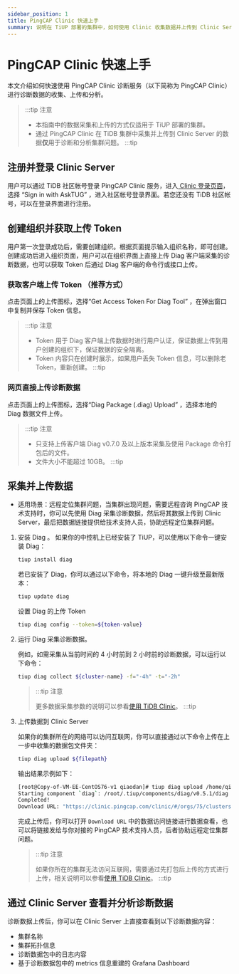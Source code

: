 ```yaml
---
sidebar_position: 1
title: PingCAP Clinic 快速上手
summary: 说明在 TiUP 部署的集群中，如何使用 Clinic 收集数据并上传到 Clinic Server 进行诊断。
---
```


# PingCAP Clinic 快速上手

本文介绍如何快速使用 PingCAP Clinic 诊断服务（以下简称为 PingCAP Clinic）进行诊断数据的收集、上传和分析。

> :::tip 注意
>
> - 本指南中的数据采集和上传的方式仅适用于 TiUP 部署的集群。
> - 通过 PingCAP Clinic 在 TiDB 集群中采集并上传到 Clinic Server 的数据**仅**用于诊断和分析集群问题。
> :::tip

## 注册并登录 Clinic Server

用户可以通过 TiDB 社区帐号登录 PingCAP Clinic 服务，进入[ Clinic 登录页面](https://clinic.pingcap.com/clinic/#/login)，选择 “Sign in with AskTUG” ，进入社区帐号登录界面。若您还没有 TiDB 社区帐号，可以在登录界面进行注册。

## 创建组织并获取上传 Token

用户第一次登录成功后，需要创建组织。根据页面提示输入组织名称，即可创建。创建成功后进入组织页面，用户可以在组织界面上直接上传 Diag 客户端采集的诊断数据，也可以获取 Token 后通过 Diag 客户端的命令行或接口上传。

### 获取客户端上传 Token （推荐方式）
点击页面上的上传图标，选择“Get Access Token For Diag Tool” ，在弹出窗口中复制并保存 Token 信息。

> :::tip 注意
>
> - Token 用于 Diag 客户端上传数据时进行用户认证，保证数据上传到用户创建的组织下，保证数据的安全隔离。
> - Token 内容只在创建时展示，如果用户丢失 Token 信息，可以删除老 Token，重新创建。
> :::tip

### 网页直接上传诊断数据
点击页面上的上传图标，选择“Diag Package (.diag) Upload” ，选择本地的 Diag 数据文件上传。

> :::tip 注意
>
> - 只支持上传客户端 Diag v0.7.0 及以上版本采集及使用 Package 命令打包后的文件。
> - 文件大小不能超过 10GB。
> :::tip

## 采集并上传数据

- 适用场景：远程定位集群问题，当集群出现问题，需要远程咨询 PingCAP 技术支持时，你可以先使用 Diag 采集诊断数据，然后将其数据上传到 Clinic Server，最后把数据链接提供给技术支持人员，协助远程定位集群问题。

1. 安装 Diag 。
    如果你的中控机上已经安装了 TiUP，可以使用以下命令一键安装 Diag：

    ```bash
    tiup install diag
    ```

    若已安装了 Diag，你可以通过以下命令，将本地的 Diag 一键升级至最新版本：

    ```bash
    tiup update diag
    ```

    设置 Diag 的上传 Token

    ```bash
    tiup diag config --token=${token-value}
    ```

2. 运行 Diag 采集诊断数据。

    例如，如需采集从当前时间的 4 小时前到 2 小时前的诊断数据，可以运行以下命令：

    ```bash
    tiup diag collect ${cluster-name} -f="-4h" -t="-2h"
    ```
    > :::tip 注意
    >
    > 更多数据采集参数的说明可以参看[使用 TiDB Clinic](/clinic/clinic-user-guide-for-tiup.md)。
    > :::tip

3. 上传数据到 Clinic Server

    如果你的集群所在的网络可以访问互联网，你可以直接通过以下命令上传在上一步中收集的数据包文件夹：

    ```bash
    tiup diag upload ${filepath}
    ```

    输出结果示例如下：

    ```bash
    [root@Copy-of-VM-EE-CentOS76-v1 qiaodan]# tiup diag upload /home/qiaodan/diag-fNTnz5MGhr6
    Starting component `diag`: /root/.tiup/components/diag/v0.5.1/diag upload /home/qiaodan/diag-fNTnz5MGhr6
    Completed!
    Download URL: "https://clinic.pingcap.com/clinic/#/orgs/75/clusters/7055188676317281573 "
    ```

    完成上传后，你可以打开 `Download URL` 中的数据访问链接进行数据查看，也可以将链接发给与你对接的 PingCAP 技术支持人员，后者协助远程定位集群问题。

    > :::tip 注意
    >
    > 如果你所在的集群无法访问互联网，需要通过先打包后上传的方式进行上传，相关说明可以参看[使用 TiDB Clinic](/clinic/clinic-user-guide-for-tiup.md)。
    > :::tip

## 通过 Clinic Server 查看并分析诊断数据

诊断数据上传后，你可以在 Clinic Server 上直接查看到以下诊断数据内容：
- 集群名称
- 集群拓扑信息
- 诊断数据包中的日志内容
- 基于诊断数据包中的 metrics 信息重建的 Grafana Dashboard
